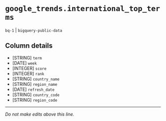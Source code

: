 # `google_trends.international_top_terms`
`bq-1` | `bigquery-public-data`

## Column details
* [STRING]    `term`
* [DATE]      `week`
* [INTEGER]   `score`
* [INTEGER]   `rank`
* [STRING]    `country_name`
* [STRING]    `region_name`
* [DATE]      `refresh_date`
* [STRING]    `country_code`
* [STRING]    `region_code`

-------------------------------------------------------------------------------
*Do not make edits above this line.*
